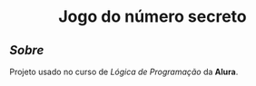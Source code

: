 <h1 align="center"><b>Jogo do número secreto</b></h1>

<h2><i>Sobre</i></h2>

<p>Projeto usado no curso de <i>Lógica de Programação</i> da <b>Alura</b>.</p>
